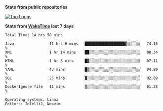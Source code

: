 **Stats from public repositories**  

[![Top Langs](https://github-readme-stats.vercel.app/api/top-langs/?username=hyoghurt&layout=compact&exclude_repo=multiserver,docker_compose&langs_count=6)](https://github.com/anuraghazra/github-readme-stats)

**Stats from [WakaTime](https://wakatime.com) last 7 days**  
<!--START_SECTION:waka-->

```text
Total Time: 14 hrs 58 mins

Java                11 hrs 6 mins   ██████████████████▓░░░░░░   74.16 %
XML                 1 hr 14 mins    ██░░░░░░░░░░░░░░░░░░░░░░░   08.34 %
HTML                1 hr 3 mins     █▓░░░░░░░░░░░░░░░░░░░░░░░   07.11 %
YAML                43 mins         █▒░░░░░░░░░░░░░░░░░░░░░░░   04.89 %
SQL                 25 mins         ▓░░░░░░░░░░░░░░░░░░░░░░░░   02.89 %
DockerIgnore file   11 mins         ▒░░░░░░░░░░░░░░░░░░░░░░░░   01.28 %

Operating systems: Linux
Editors: IntelliJ, Neovim
```

<!--END_SECTION:waka-->
